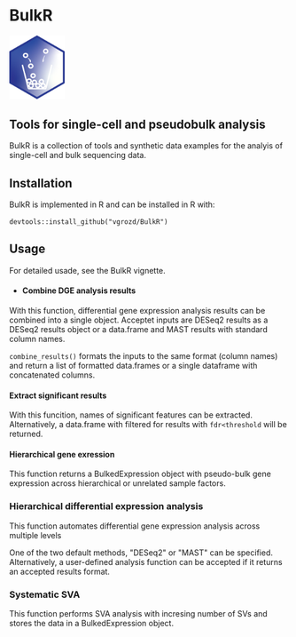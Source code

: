 # BulkR
<img src="https://github.com/vgrozd/BulkR/blob/main/BulkR_Tilev2.png" width="100">

## Tools for single-cell and pseudobulk analysis  
BulkR is a collection of tools and synthetic data examples for the analyis of single-cell and bulk sequencing data. 


## Installation 

BulkR is implemented in R and can be installed in R with: 
```
devtools::install_github("vgrozd/BulkR") 
```

## Usage 

For detailed usade, see the BulkR vignette. 

* #### Combine DGE analysis results

With this function, differential gene expression analysis results can be combined into a single object. 
Acceptet inputs are DESeq2 results as a DESeq2 results object or a data.frame and MAST results with standard 
column names. 

```combine_results()``` formats the inputs to the same format (column names) and return a list of formatted 
data.frames or a single dataframe with concatenated columns. 


#### Extract significant results 

With this funcition, names of significant features can be extracted. 
Alternatively, a data.frame with filtered for results with ```fdr<threshold``` will be returned. 

#### Hierarchical gene exression 

This function returns a BulkedExpression object with pseudo-bulk gene expression across hierarchical or unrelated 
sample factors. 

### Hierarchical differential expression analysis 

This function automates differential gene expression analysis across multiple levels 

One of the two default methods, "DESeq2"  or "MAST" can be specified. 
Alternatively, a user-defined analysis function can be accepted if it returns an accepted results format. 

### Systematic SVA 

This function performs SVA analysis with incresing number of SVs and stores the data in a BulkedExpression object. 


